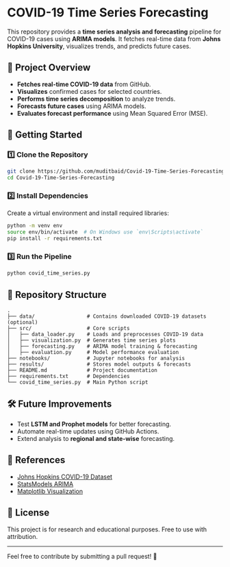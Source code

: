 # COVID-19 Time Series Forecasting

This repository provides a **time series analysis and forecasting** pipeline for COVID-19 cases using **ARIMA models**. It fetches real-time data from **Johns Hopkins University**, visualizes trends, and predicts future cases.

## 📌 Project Overview
- **Fetches real-time COVID-19 data** from GitHub.
- **Visualizes** confirmed cases for selected countries.
- **Performs time series decomposition** to analyze trends.
- **Forecasts future cases** using ARIMA models.
- **Evaluates forecast performance** using Mean Squared Error (MSE).

## 🚀 Getting Started

### 1️⃣ Clone the Repository
```bash
git clone https://github.com/muditbaid/Covid-19-Time-Series-Forecasting.git
cd Covid-19-Time-Series-Forecasting
```

### 2️⃣ Install Dependencies
Create a virtual environment and install required libraries:
```bash
python -m venv env
source env/bin/activate  # On Windows use `env\Scripts\activate`
pip install -r requirements.txt
```

### 3️⃣ Run the Pipeline
```python
python covid_time_series.py
```

## 📂 Repository Structure
```
.
├── data/                 # Contains downloaded COVID-19 datasets (optional)
├── src/                  # Core scripts
│   ├── data_loader.py    # Loads and preprocesses COVID-19 data
│   ├── visualization.py  # Generates time series plots
│   ├── forecasting.py    # ARIMA model training & forecasting
│   ├── evaluation.py     # Model performance evaluation
├── notebooks/            # Jupyter notebooks for analysis
├── results/              # Stores model outputs & forecasts
├── README.md             # Project documentation
├── requirements.txt      # Dependencies
└── covid_time_series.py  # Main Python script
```

## 🛠️ Future Improvements
- Test **LSTM and Prophet models** for better forecasting.
- Automate real-time updates using GitHub Actions.
- Extend analysis to **regional and state-wise** forecasting.

## 📌 References
- [Johns Hopkins COVID-19 Dataset](https://github.com/CSSEGISandData/COVID-19)
- [StatsModels ARIMA](https://www.statsmodels.org/stable/generated/statsmodels.tsa.arima.model.ARIMA.html)
- [Matplotlib Visualization](https://matplotlib.org/)

## 📝 License
This project is for research and educational purposes. Free to use with attribution.

---
Feel free to contribute by submitting a pull request! 🚀
